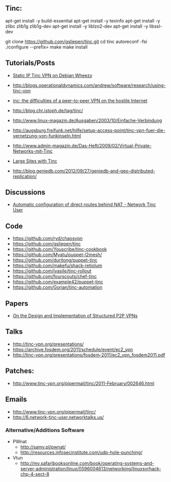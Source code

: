 ## Tinc:

apt-get install -y build-essential
apt-get install -y texinfo
apt-get install -y zlibc zlib1g zlib1g-dev
apt-get install -y liblzo2-dev
apt-get install -y libssl-dev


git clone https://github.com/gsliepen/tinc.git
cd tinc
autoreconf -fsi
./configure --prefix=
make
make install



## Tutorials/Posts
  - [Static IP Tinc VPN on Debian Wheezy](http://blog.philippgoecke.de/?p=651)
  - http://blogs.operationaldynamics.com/andrew/software/research/using-tinc-vpn
  - [inc: the difficulties of a peer-to-peer VPN on the hostile Internet](http://www.youtube.com/watch?v=R7P_vvz1AP8)

  - http://blog.chr.istoph.de/tag/tinc/
  - http://www.linux-magazin.de/Ausgaben/2003/10/Einfache-Verbindung
  - http://augsburg.freifunk.net/hilfe/setup-access-point/tinc-vpn-fuer-die-vernetzung-von-funkinseln.html
  - http://www.admin-magazin.de/Das-Heft/2009/02/Virtual-Private-Networks-mit-Tinc
  - [Large Sites with Tinc](http://www.tinc-vpn.org/pipermail/tinc/2013-February/003204.html)
  - http://blog.geniedb.com/2012/09/27/geniedb-and-geo-distributed-replication/

## Discussions
  - [Automatic configuration of direct routes behind NAT - Network Tinc User](http://t8732.network-tinc-user.networktalks.us/automatic-configuration-of-direct-routes-behind-nat-t8732.html)


## Code
  - https://github.com/ryd/chaosvpn
  - https://github.com/gsliepen/tinc
  - https://github.com/Youscribe/tinc-cookbook
  - https://github.com/Myatu/puppet-l2mesh/
  - https://github.com/duritong/puppet-tinc
  - https://github.com/makefu/shack-retiolum
  - https://github.com/jvasile/tinc-rollout
  - https://github.com/fourscouts/chef-tinc
  - https://github.com/example42/puppet-tinc
  - https://github.com/Gorian/tinc-automation


## Papers
  - [On the Design and Implementation of Structured P2P VPNs](http://arxiv.org/pdf/1001.2575.pdf)

## Talks
  - http://tinc-vpn.org/presentations/
  - https://archive.fosdem.org/2011/schedule/event/ec2_vpn
  - http://tinc-vpn.org/presentations/fosdem-2011/ec2_vpn_fosdem2011.pdf


## Patches:
  - http://www.tinc-vpn.org/pipermail/tinc/2011-February/002646.html

## Emails
  - http://www.tinc-vpn.org/pipermail/tinc/
  - http://6.network-tinc-user.networktalks.us/

### Alternative/Additions Software
  - PWnat
    - http://samy.pl/pwnat/
    - http://resources.infosecinstitute.com/udp-hole-punching/
  - Vtun
    - http://my.safaribooksonline.com/book/operating-systems-and-server-administration/linux/0596004613/networking/linuxsvrhack-chp-4-sect-8
